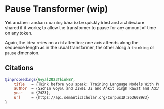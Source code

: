 # Pause Transformer (wip)

Yet another random morning idea to be quickly tried and architecture shared if it works; to allow the transformer to pause for any amount of time on any token.

Again, the idea relies on axial attention; one axis attends along the sequence length as in the usual transformer, the other along a `thinking` or `pause` dimension.

## Citations

```bibtex
@inproceedings{Goyal2023ThinkBY,
    title   = {Think before you speak: Training Language Models With Pause Tokens},
    author  = {Sachin Goyal and Ziwei Ji and Ankit Singh Rawat and Aditya Krishna Menon and Sanjiv Kumar and Vaishnavh Nagarajan},
    year    = {2023},
    url     = {https://api.semanticscholar.org/CorpusID:263608983}
}
```
